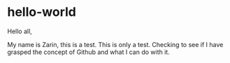 # hello-world


Hello all,

My name is Zarin, this is a test. This is only a test. Checking to see if I have grasped the concept of Github and what I can do with it.
